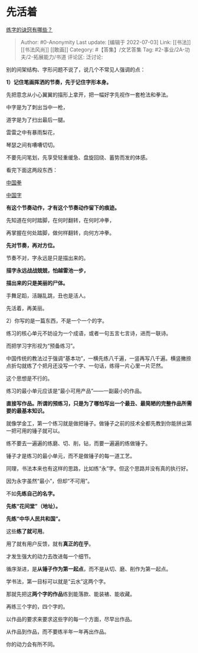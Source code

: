 # 先活着
[练字的诀窍有哪些？](https://www.zhihu.com/question/20022131/answer/2556393237)

> Author: #0-Anonymity
> Last update: [编辑于 2022-07-03]
> Link: [[书法]] [[书法风尚]] [[敢画]]
> Category: #【答集】/文艺答集
> Tag:  #2-事业/2A-功夫/2-拓展能力/书道
> 评论区:
> 泛讨论:

别的间架结构、字形问题不说了，说几个不常见人强调的点：

**1）记住笔画挥洒的节奏，先于记住字形本身。**

先把意念从小心翼翼的描形上拿开，把一幅好字先视作一套枪法和拳法。

中字是为了刺出当中一枪，

道字是为了扫出最后一腿。

雲雷之中有暴雨梨花，

琴瑟之间有嘈嘈切切。

不要先问笔划，先享受轻重缓急、盘旋回绕、蓄势而发的体感。

看完下面这两段东西：

[中国拳](https://www.bilibili.com/video/BV1BE411t7qR/?p=1&share_medium=iphone&share_plat=ios&share_session_id=C3C650A3-3AEF-4769-A555-514FF890281D&share_source=COPY&share_tag=s_i&timestamp=1656820717&unique_k=b21Ri9A)

[中国字](https://www.bilibili.com/video/BV1ZJ411R7dd/?p=1&share_medium=iphone&share_plat=ios&share_session_id=32692547-33C9-4291-B51A-39CAF043E1C2&share_source=COPY&share_tag=s_i&timestamp=1656821207&unique_k=GDqTHqB)

**有这个节奏动作，才有这个节奏动作留下的痕迹。**

先知道在何时踏脚，在何时翻转，在何时冲拳，

再掌握在何处踏脚，做何样翻转，向何方冲拳。

**先对节奏，再对方位。**

节奏不对，字永远是只是描出来的。

**描字永远战战兢兢，怕越雷池一步，**

**描出来的只是美丽的尸体。**

手舞足蹈，活蹦乱跳，丑也是活人。

先活着，再美丽。

2）你写的是一篇东西，不是一个一个的字。

练习的核心单元不妨设为一个成语，或者一句五言七言诗，进而一联诗。

而把学习字形视为“预备练习”。

中国传统的教法过于强调“基本功”，一横先练八千遍，一竖再写八千遍。横竖撇捺点折勾就练了个把月还没写一个字、一句话，练得一片心里一片茫然。

这个思想是不行的。

练习的最小单元应该是“最小可用产品”——一副最小的作品。

**直接写作品。所谓的预练习，只是为了哪怕写出一个最丑、最简陋的完整作品所需要的最基本知识。**

就像学金工，第一个练习就是做把锤子。做锤子之前的技术全都先教到你能拼出第一把可用的锤子就可以。

练不要去一遍遍的练磨、切、削，钻，而要一遍遍的练做锤子。

锤子才是练习的最小单元，而不是做锤子的每一道工艺。

同理，书法本来也有这样的思路，比如练“永”字。但这个思路并没有真的执行好。

因为永字虽然“最小”，但却“不可用”。

不如**先练自己的名字。**

**先练“花间堂”（地址）。**

**先练“中华人民共和国”。**

这些**练了就可用**。

用了就有用户反馈，就有**真正的在乎**。

才发生强大的动力去改进每一个细节。

循序渐进，是**从锤子作为第一起点**，而不是从切、磨、削作为第一起点。

学书法，第一目标可以就是“云水”这两个字。

那就先把这**两个字的作品**练到能落款、能装裱、能收藏。

再练三个字的，四个字的。

以作品的要求来要求这些字的每一个方面，尽早出作品。

从作品到作品，而不要练半年一年再出作品。

你的动力会有所不同。
